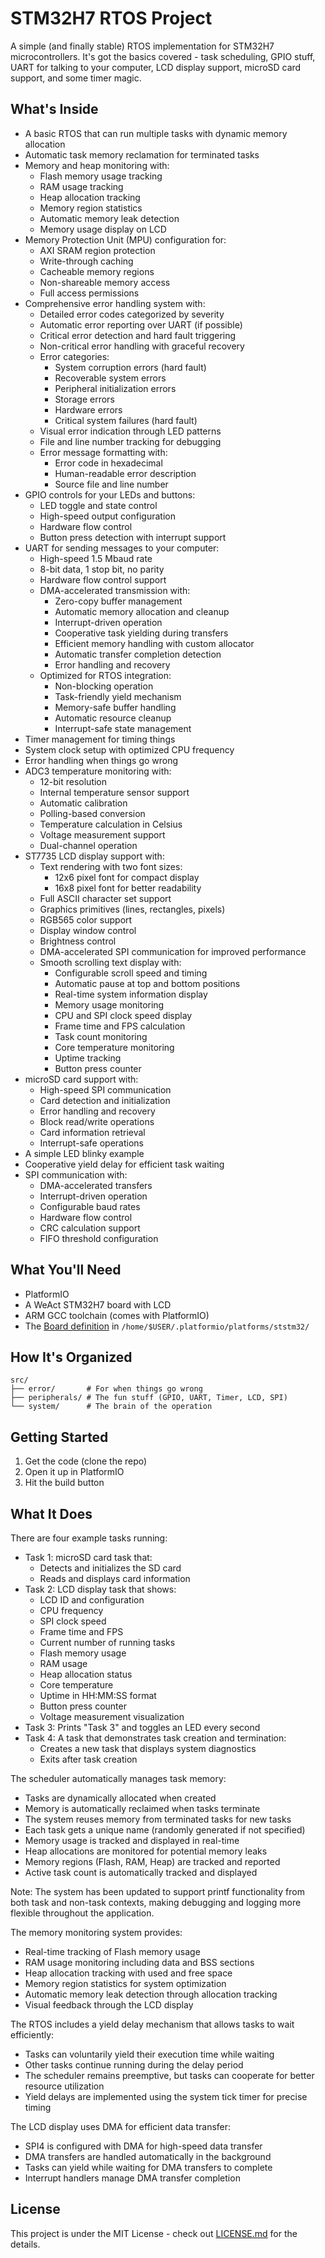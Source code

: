 # STM32H7 RTOS Project

A simple (and finally stable) RTOS implementation for STM32H7 microcontrollers. It's got the basics covered - task scheduling, GPIO stuff, UART for talking to your computer, LCD display support, microSD card support, and some timer magic.

## What's Inside

- A basic RTOS that can run multiple tasks with dynamic memory allocation
- Automatic task memory reclamation for terminated tasks
- Memory and heap monitoring with:
  - Flash memory usage tracking
  - RAM usage tracking
  - Heap allocation tracking
  - Memory region statistics
  - Automatic memory leak detection
  - Memory usage display on LCD
- Memory Protection Unit (MPU) configuration for:
  - AXI SRAM region protection
  - Write-through caching
  - Cacheable memory regions
  - Non-shareable memory access
  - Full access permissions
- Comprehensive error handling system with:
  - Detailed error codes categorized by severity
  - Automatic error reporting over UART (if possible)
  - Critical error detection and hard fault triggering
  - Non-critical error handling with graceful recovery
  - Error categories:
    - System corruption errors (hard fault)
    - Recoverable system errors
    - Peripheral initialization errors
    - Storage errors
    - Hardware errors
    - Critical system failures (hard fault)
  - Visual error indication through LED patterns
  - File and line number tracking for debugging
  - Error message formatting with:
    - Error code in hexadecimal
    - Human-readable error description
    - Source file and line number
- GPIO controls for your LEDs and buttons:
  - LED toggle and state control
  - High-speed output configuration
  - Hardware flow control
  - Button press detection with interrupt support
- UART for sending messages to your computer:
  - High-speed 1.5 Mbaud rate
  - 8-bit data, 1 stop bit, no parity
  - Hardware flow control support
  - DMA-accelerated transmission with:
    - Zero-copy buffer management
    - Automatic memory allocation and cleanup
    - Interrupt-driven operation
    - Cooperative task yielding during transfers
    - Efficient memory handling with custom allocator
    - Automatic transfer completion detection
    - Error handling and recovery
  - Optimized for RTOS integration:
    - Non-blocking operation
    - Task-friendly yield mechanism
    - Memory-safe buffer handling
    - Automatic resource cleanup
    - Interrupt-safe state management
- Timer management for timing things
- System clock setup with optimized CPU frequency
- Error handling when things go wrong
- ADC3 temperature monitoring with:
  - 12-bit resolution
  - Internal temperature sensor support
  - Automatic calibration
  - Polling-based conversion
  - Temperature calculation in Celsius
  - Voltage measurement support
  - Dual-channel operation
- ST7735 LCD display support with:
  - Text rendering with two font sizes:
    - 12x6 pixel font for compact display
    - 16x8 pixel font for better readability
  - Full ASCII character set support
  - Graphics primitives (lines, rectangles, pixels)
  - RGB565 color support
  - Display window control
  - Brightness control
  - DMA-accelerated SPI communication for improved performance
  - Smooth scrolling text display with:
    - Configurable scroll speed and timing
    - Automatic pause at top and bottom positions
    - Real-time system information display
    - Memory usage monitoring
    - CPU and SPI clock speed display
    - Frame time and FPS calculation
    - Task count monitoring
    - Core temperature monitoring
    - Uptime tracking
    - Button press counter
- microSD card support with:
  - High-speed SPI communication
  - Card detection and initialization
  - Error handling and recovery
  - Block read/write operations
  - Card information retrieval
  - Interrupt-safe operations
- A simple LED blinky example
- Cooperative yield delay for efficient task waiting
- SPI communication with:
  - DMA-accelerated transfers
  - Interrupt-driven operation
  - Configurable baud rates
  - Hardware flow control
  - CRC calculation support
  - FIFO threshold configuration

## What You'll Need

- PlatformIO
- A WeAct STM32H7 board with LCD
- ARM GCC toolchain (comes with PlatformIO)
- The [Board definition](stm32h723weact.json) in `/home/$USER/.platformio/platforms/ststm32/`

## How It's Organized

```
src/
├── error/       # For when things go wrong
├── peripherals/ # The fun stuff (GPIO, UART, Timer, LCD, SPI)
└── system/      # The brain of the operation
```

## Getting Started

1. Get the code (clone the repo)
2. Open it up in PlatformIO
3. Hit the build button

## What It Does

There are four example tasks running:

- Task 1: microSD card task that:
  - Detects and initializes the SD card
  - Reads and displays card information
- Task 2: LCD display task that shows:
  - LCD ID and configuration
  - CPU frequency
  - SPI clock speed
  - Frame time and FPS
  - Current number of running tasks
  - Flash memory usage
  - RAM usage
  - Heap allocation status
  - Core temperature
  - Uptime in HH:MM:SS format
  - Button press counter
  - Voltage measurement visualization
- Task 3: Prints "Task 3" and toggles an LED every second
- Task 4: A task that demonstrates task creation and termination:
  - Creates a new task that displays system diagnostics
  - Exits after task creation

The scheduler automatically manages task memory:
- Tasks are dynamically allocated when created
- Memory is automatically reclaimed when tasks terminate
- The system reuses memory from terminated tasks for new tasks
- Each task gets a unique name (randomly generated if not specified)
- Memory usage is tracked and displayed in real-time
- Heap allocations are monitored for potential memory leaks
- Memory regions (Flash, RAM, Heap) are tracked and reported
- Active task count is automatically tracked and displayed

Note: The system has been updated to support printf functionality from both task and non-task contexts, making debugging and logging more flexible throughout the application.

The memory monitoring system provides:
- Real-time tracking of Flash memory usage
- RAM usage monitoring including data and BSS sections
- Heap allocation tracking with used and free space
- Memory region statistics for system optimization
- Automatic memory leak detection through allocation tracking
- Visual feedback through the LCD display

The RTOS includes a yield delay mechanism that allows tasks to wait efficiently:
- Tasks can voluntarily yield their execution time while waiting
- Other tasks continue running during the delay period
- The scheduler remains preemptive, but tasks can cooperate for better resource utilization
- Yield delays are implemented using the system tick timer for precise timing

The LCD display uses DMA for efficient data transfer:
- SPI4 is configured with DMA for high-speed data transfer
- DMA transfers are handled automatically in the background
- Tasks can yield while waiting for DMA transfers to complete
- Interrupt handlers manage DMA transfer completion

## License

This project is under the MIT License - check out [LICENSE.md](LICENSE.md) for the details. 